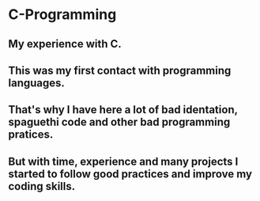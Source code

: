 # C-Programming
## My experience with C.
## This was my first contact with programming languages.
## That's why I have here a lot of bad identation, spaguethi code and other bad programming pratices.
## But with time, experience and many projects I started to follow good practices and improve my coding skills.
